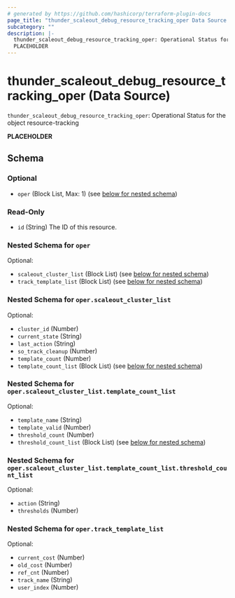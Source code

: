 ```yaml
---
# generated by https://github.com/hashicorp/terraform-plugin-docs
page_title: "thunder_scaleout_debug_resource_tracking_oper Data Source - terraform-provider-thunder"
subcategory: ""
description: |-
  thunder_scaleout_debug_resource_tracking_oper: Operational Status for the object resource-tracking
  PLACEHOLDER
---
```


# thunder_scaleout_debug_resource_tracking_oper (Data Source)

`thunder_scaleout_debug_resource_tracking_oper`: Operational Status for the object resource-tracking

__PLACEHOLDER__



<!-- schema generated by tfplugindocs -->
## Schema

### Optional

- `oper` (Block List, Max: 1) (see [below for nested schema](#nestedblock--oper))

### Read-Only

- `id` (String) The ID of this resource.

<a id="nestedblock--oper"></a>
### Nested Schema for `oper`

Optional:

- `scaleout_cluster_list` (Block List) (see [below for nested schema](#nestedblock--oper--scaleout_cluster_list))
- `track_template_list` (Block List) (see [below for nested schema](#nestedblock--oper--track_template_list))

<a id="nestedblock--oper--scaleout_cluster_list"></a>
### Nested Schema for `oper.scaleout_cluster_list`

Optional:

- `cluster_id` (Number)
- `current_state` (String)
- `last_action` (String)
- `so_track_cleanup` (Number)
- `template_count` (Number)
- `template_count_list` (Block List) (see [below for nested schema](#nestedblock--oper--scaleout_cluster_list--template_count_list))

<a id="nestedblock--oper--scaleout_cluster_list--template_count_list"></a>
### Nested Schema for `oper.scaleout_cluster_list.template_count_list`

Optional:

- `template_name` (String)
- `template_valid` (Number)
- `threshold_count` (Number)
- `threshold_count_list` (Block List) (see [below for nested schema](#nestedblock--oper--scaleout_cluster_list--template_count_list--threshold_count_list))

<a id="nestedblock--oper--scaleout_cluster_list--template_count_list--threshold_count_list"></a>
### Nested Schema for `oper.scaleout_cluster_list.template_count_list.threshold_count_list`

Optional:

- `action` (String)
- `thresholds` (Number)




<a id="nestedblock--oper--track_template_list"></a>
### Nested Schema for `oper.track_template_list`

Optional:

- `current_cost` (Number)
- `old_cost` (Number)
- `ref_cnt` (Number)
- `track_name` (String)
- `user_index` (Number)



